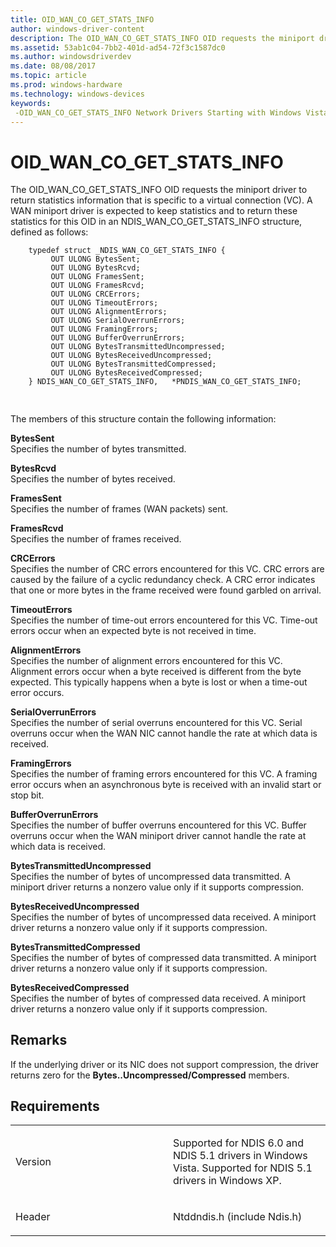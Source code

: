 ```yaml
---
title: OID_WAN_CO_GET_STATS_INFO
author: windows-driver-content
description: The OID_WAN_CO_GET_STATS_INFO OID requests the miniport driver to return statistics information that is specific to a virtual connection (VC).
ms.assetid: 53ab1c04-7bb2-401d-ad54-72f3c1587dc0
ms.author: windowsdriverdev
ms.date: 08/08/2017
ms.topic: article
ms.prod: windows-hardware
ms.technology: windows-devices
keywords: 
 -OID_WAN_CO_GET_STATS_INFO Network Drivers Starting with Windows Vista
---
```


# OID\_WAN\_CO\_GET\_STATS\_INFO


The OID\_WAN\_CO\_GET\_STATS\_INFO OID requests the miniport driver to return statistics information that is specific to a virtual connection (VC). A WAN miniport driver is expected to keep statistics and to return these statistics for this OID in an NDIS\_WAN\_CO\_GET\_STATS\_INFO structure, defined as follows:

```ManagedCPlusPlus
    typedef struct _NDIS_WAN_CO_GET_STATS_INFO {
         OUT ULONG BytesSent;
         OUT ULONG BytesRcvd;
         OUT ULONG FramesSent;
         OUT ULONG FramesRcvd;
         OUT ULONG CRCErrors;
         OUT ULONG TimeoutErrors;
         OUT ULONG AlignmentErrors;
         OUT ULONG SerialOverrunErrors;
         OUT ULONG FramingErrors;
         OUT ULONG BufferOverrunErrors;
         OUT ULONG BytesTransmittedUncompressed;
         OUT ULONG BytesReceivedUncompressed;
         OUT ULONG BytesTransmittedCompressed;
         OUT ULONG BytesReceivedCompressed;
    } NDIS_WAN_CO_GET_STATS_INFO,   *PNDIS_WAN_CO_GET_STATS_INFO;
  
```

## <a href="" id="ddk-oid-wan-co-get-stats-info-nr"></a>


The members of this structure contain the following information:

<a href="" id="bytessent"></a>**BytesSent**  
Specifies the number of bytes transmitted.

<a href="" id="bytesrcvd"></a>**BytesRcvd**  
Specifies the number of bytes received.

<a href="" id="framessent"></a>**FramesSent**  
Specifies the number of frames (WAN packets) sent.

<a href="" id="framesrcvd"></a>**FramesRcvd**  
Specifies the number of frames received.

<a href="" id="crcerrors"></a>**CRCErrors**  
Specifies the number of CRC errors encountered for this VC. CRC errors are caused by the failure of a cyclic redundancy check. A CRC error indicates that one or more bytes in the frame received were found garbled on arrival.

<a href="" id="timeouterrors"></a>**TimeoutErrors**  
Specifies the number of time-out errors encountered for this VC. Time-out errors occur when an expected byte is not received in time.

<a href="" id="alignmenterrors"></a>**AlignmentErrors**  
Specifies the number of alignment errors encountered for this VC. Alignment errors occur when a byte received is different from the byte expected. This typically happens when a byte is lost or when a time-out error occurs.

<a href="" id="serialoverrunerrors"></a>**SerialOverrunErrors**  
Specifies the number of serial overruns encountered for this VC. Serial overruns occur when the WAN NIC cannot handle the rate at which data is received.

<a href="" id="framingerrors"></a>**FramingErrors**  
Specifies the number of framing errors encountered for this VC. A framing error occurs when an asynchronous byte is received with an invalid start or stop bit.

<a href="" id="bufferoverrunerrors"></a>**BufferOverrunErrors**  
Specifies the number of buffer overruns encountered for this VC. Buffer overruns occur when the WAN miniport driver cannot handle the rate at which data is received.

<a href="" id="bytestransmitteduncompressed"></a>**BytesTransmittedUncompressed**  
Specifies the number of bytes of uncompressed data transmitted. A miniport driver returns a nonzero value only if it supports compression.

<a href="" id="bytesreceiveduncompressed"></a>**BytesReceivedUncompressed**  
Specifies the number of bytes of uncompressed data received. A miniport driver returns a nonzero value only if it supports compression.

<a href="" id="bytestransmittedcompressed"></a>**BytesTransmittedCompressed**  
Specifies the number of bytes of compressed data transmitted. A miniport driver returns a nonzero value only if it supports compression.

<a href="" id="bytesreceivedcompressed"></a>**BytesReceivedCompressed**  
Specifies the number of bytes of compressed data received. A miniport driver returns a nonzero value only if it supports compression.

Remarks
-------

If the underlying driver or its NIC does not support compression, the driver returns zero for the **Bytes..Uncompressed/Compressed** members.

Requirements
------------

<table>
<colgroup>
<col width="50%" />
<col width="50%" />
</colgroup>
<tbody>
<tr class="odd">
<td><p>Version</p></td>
<td><p>Supported for NDIS 6.0 and NDIS 5.1 drivers in Windows Vista. Supported for NDIS 5.1 drivers in Windows XP.</p></td>
</tr>
<tr class="even">
<td><p>Header</p></td>
<td>Ntddndis.h (include Ndis.h)</td>
</tr>
</tbody>
</table>

 

 




